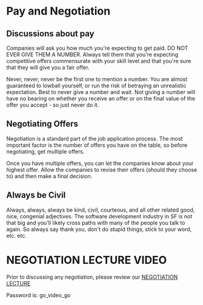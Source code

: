# Pay and Negotiation

## Discussions about pay

Companies will ask you how much you're expecting to get paid. DO NOT
EVER GIVE THEM A NUMBER. Always tell them that you're expecting
competitive offers commensurate with your skill level and that you're
sure that they will give you a fair offer.

Never, never, never be the first one to mention a number. You are almost
guaranteed to lowball yourself, or run the risk of betraying an
unrealistic expectation. Best to never give a number and wait.  Not
giving a number will have no bearing on whether you receive an offer or
on the final value of the offer you accept - so just never do it.

## Negotiating Offers

Negotiation is a standard part of the job application process. The most
important factor is the number of offers you have on the table, so
before negotiating, get multiple offers.

Once you have multiple offers, you can let the companies know about your
highest offer. Allow the companies to revise their offers
(should they choose to) and then make a final decision.

## Always be Civil

Always, always, always be kind, civil, courteous, and all other related good,
nice, congenial adjectives. The software development industry in SF is
not that big and you'll likely cross paths with many of the people you
talk to again. So always say thank you, don't do stupid things, stick to
your word, etc. etc.

# NEGOTIATION LECTURE VIDEO
Prior to discussing any negotiation, please review our [NEGOTIATION LECTURE](https://vimeo.com/204132917)

Password is:  go_video_go


